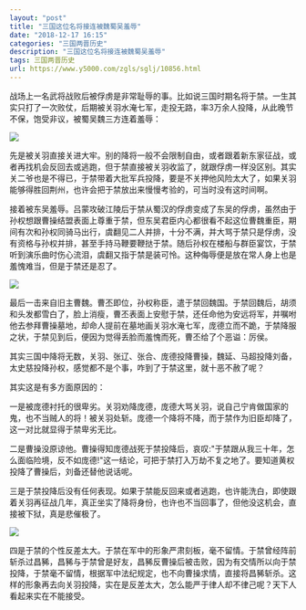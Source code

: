 ```yaml
---
layout: "post"
title: "三国这位名将接连被魏蜀吴羞辱"
date: "2018-12-17 16:15"
categories: "三国两晋历史"
description: "三国这位名将接连被魏蜀吴羞辱"
tags: 三国两晋历史
url: https://www.y5000.com/zgls/sglj/10856.html
---
```






战场上一名武将战败后被俘虏是非常耻辱的事。比如说三国时期名将于禁。一生其实只打了一次败仗，后期被关羽水淹七军，走投无路，率3万余人投降，从此晚节不保，饱受非议，被蜀吴魏三方连着羞辱：

![](https://img.y5000.com/uploads/allimg/170116/1329331463-0.jpg)

先是被关羽直接关进大牢。别的降将一般不会限制自由，或者跟着新东家征战，或者再找机会反回去或逃跑，但于禁直接被关羽收监了，就跟俘虏一样没区别。其实关二爷也是不得已，于禁带着大批军兵投降，要是不关押他风险太大了，如果关羽能够得胜回荆州，也许会把于禁放出来慢慢考验的，可当时没有这时间啊。

接着被东吴羞辱。吕蒙攻破江陵后于禁从蜀汉的俘虏变成了东吴的俘虏，虽然由于孙权想跟曹操结盟表面上尊重于禁，但东吴君臣内心都很看不起这位曹魏重臣，期间有次和孙权同骑马出行，虞翻见二人并排，十分不满，并大骂于禁只是俘虏，没有资格与孙权并排，甚至手持马鞭要鞭挞于禁。随后孙权在楼船与群臣宴饮，于禁听到演乐曲时伤心流泪，虞翻又指于禁是装可怜。这种侮辱便是放在常人身上也是羞愧难当，但是于禁还是忍了。

![](https://img.y5000.com/uploads/allimg/170116/1329331D7-1.jpg)

最后一击来自旧主曹魏。曹丕即位，孙权称臣，遣于禁回魏国。于禁回魏后，胡须和头发都雪白了，脸上消瘦，曹丕表面上安慰于禁，还任命他为安远将军，并嘱咐他去参拜曹操墓地，却命人提前在墓地画关羽水淹七军，庞德立而不跪，于禁降服之状，于禁见到后，便因为觉得丢脸而羞愧而死，曹丕给了个恶谥：厉侯。

其实三国中降将无数，关羽、张辽、张合、庞德投降曹操，魏延、马超投降刘备，太史慈投降孙权，感觉都不是个事，咋到了于禁这里，就十恶不赦了呢？

其实这是有多方面原因的：

一是被庞德衬托的很卑劣。关羽劝降庞德，庞德大骂关羽，说自己宁肯做国家的鬼，也不当贼人的将！被关羽处斩。庞德一个降将不降，而于禁作为旧臣却降了，这一对比就显得于禁卑劣无比。

二是曹操没原谅他。曹操得知庞德战死于禁投降后，哀叹:"于禁跟从我三十年，怎么面临险境，反不如庞德!"这一结论，可把于禁打入万劫不复之地了。要知道黄权投降了曹操后，刘备还替他说话呢。

三是于禁投降后没有任何表现。如果于禁能反回来或者逃跑，也许能洗白，即使跟着关羽再征战几年，真正坐实了降将身份，也许也不当回事了，但他没这机会，直接被下狱，真是悲催极了。

![](https://img.y5000.com/uploads/allimg/170116/8-1F11613254N91.jpg)

四是于禁的个性反差太大。于禁在军中的形象严肃刻板，毫不留情。于禁曾经阵前斩杀过昌豨，昌豨与于禁曾是好友，昌豨反曹操后被击败，因为有交情所以向于禁投降，于禁毫不留情，根据军中法纪规定，也不向曹操求情，直接将昌豨斩杀。这样的形象再去向关羽投降，实在是反差太大，怎么能严于律人却不律己呢？天下人看起来实在不能接受。
